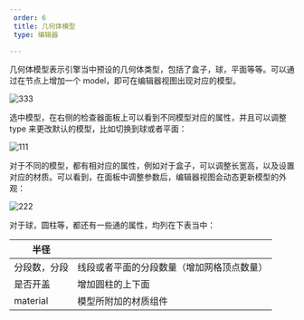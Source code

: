 ```yaml
---
 order: 6
 title: 几何体模型
 type: 编辑器

---
```


几何体模型表示引擎当中预设的几何体类型，包括了盒子，球，平面等等。可以通过在节点上增加一个 model，即可在编辑器视图出现对应的模型。

![333](https://gw.alipayobjects.com/zos/OasisHub/8c47ad73-bd80-48a8-b446-380bd114f36a/333.gif)

选中模型，在右侧的检查器面板上可以看到不同模型对应的属性，并且可以调整 type 来更改默认的模型，比如切换到球或者平面：

![111](https://gw.alipayobjects.com/zos/OasisHub/84cdf8d5-beb3-42ba-9f6d-0d9691abc580/111.gif)

对于不同的模型，都有相对应的属性，例如对于盒子，可以调整长宽高，以及设置对应的材质。可以看到，在面板中调整参数后，编辑器视图会动态更新模型的外观：

![222](https://gw.alipayobjects.com/zos/OasisHub/1e69890d-6503-4b79-9b3e-641c3b0114de/222.gif)



对于球，圆柱等，都还有一些通的属性，均列在下表当中：

| 半径         |                                            |
| ------------ | ------------------------------------------ |
| 分段数，分段 | 线段或者平面的分段数量（增加网格顶点数量） |
| 是否开盖     | 增加圆柱的上下面                           |
| material     | 模型所附加的材质组件                       |


